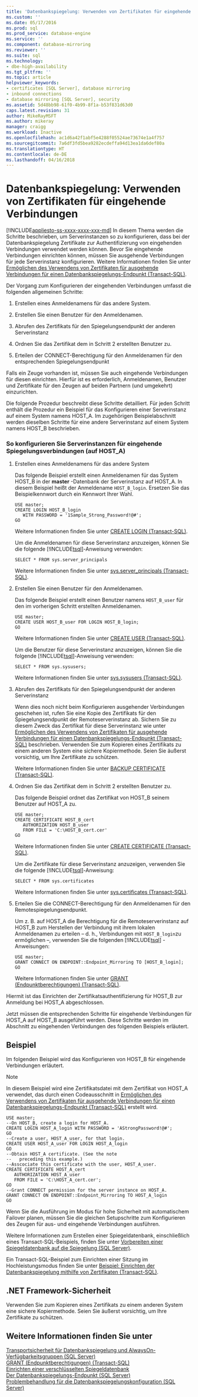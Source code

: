 ```yaml
---
title: 'Datenbankspiegelung: Verwenden von Zertifikaten für eingehende Verbindungen | Microsoft-Dokumentation'
ms.custom: ''
ms.date: 05/17/2016
ms.prod: sql
ms.prod_service: database-engine
ms.service: ''
ms.component: database-mirroring
ms.reviewer: ''
ms.suite: sql
ms.technology:
- dbe-high-availability
ms.tgt_pltfrm: ''
ms.topic: article
helpviewer_keywords:
- certificates [SQL Server], database mirroring
- inbound connections
- database mirroring [SQL Server], security
ms.assetid: 5d48bb98-61f0-4b99-8f1a-b53f831d63d0
caps.latest.revision: 31
author: MikeRayMSFT
ms.author: mikeray
manager: craigg
ms.workload: Inactive
ms.openlocfilehash: ac1d6a42f1abf5e4288f05524ae73674e1a4f757
ms.sourcegitcommit: 7a6df3fd5bea9282ecdeffa94d13ea1da6def80a
ms.translationtype: HT
ms.contentlocale: de-DE
ms.lasthandoff: 04/16/2018
---
```

# <a name="database-mirroring---use-certificates-for-inbound-connections"></a>Datenbankspiegelung: Verwenden von Zertifikaten für eingehende Verbindungen
[!INCLUDE[appliesto-ss-xxxx-xxxx-xxx-md](../../includes/appliesto-ss-xxxx-xxxx-xxx-md.md)]
  In diesem Thema werden die Schritte beschrieben, um Serverinstanzen so zu konfigurieren, dass bei der Datenbankspiegelung Zertifikate zur Authentifizierung von eingehenden Verbindungen verwendet werden können. Bevor Sie eingehende Verbindungen einrichten können, müssen Sie ausgehende Verbindungen für jede Serverinstanz konfigurieren. Weitere Informationen finden Sie unter [Ermöglichen des Verwendens von Zertifikaten für ausgehende Verbindungen für einen Datenbankspiegelungs-Endpunkt &#40;Transact-SQL&#41;](../../database-engine/database-mirroring/database-mirroring-use-certificates-for-outbound-connections.md).  
  
 Der Vorgang zum Konfigurieren der eingehenden Verbindungen umfasst die folgenden allgemeinen Schritte:  
  
1.  Erstellen eines Anmeldenamens für das andere System.  
  
2.  Erstellen Sie einen Benutzer für den Anmeldenamen.  
  
3.  Abrufen des Zertifikats für den Spiegelungsendpunkt der anderen Serverinstanz  
  
4.  Ordnen Sie das Zertifikat dem in Schritt 2 erstellten Benutzer zu.  
  
5.  Erteilen der CONNECT-Berechtigung für den Anmeldenamen für den entsprechenden Spiegelungsendpunkt  
  
 Falls ein Zeuge vorhanden ist, müssen Sie auch eingehende Verbindungen für diesen einrichten. Hierfür ist es erforderlich, Anmeldenamen, Benutzer und Zertifikate für den Zeugen auf beiden Partnern (und umgekehrt) einzurichten.  
  
 Die folgende Prozedur beschreibt diese Schritte detailliert. Für jeden Schritt enthält die Prozedur ein Beispiel für das Konfigurieren einer Serverinstanz auf einem System namens HOST_A. Im zugehörigen Beispielabschnitt werden dieselben Schritte für eine andere Serverinstanz auf einem System namens HOST_B beschrieben.  
  
### <a name="to-configure-server-instances-for-inbound-mirroring-connections-on-hosta"></a>So konfigurieren Sie Serverinstanzen für eingehende Spiegelungsverbindungen (auf HOST_A)  
  
1.  Erstellen eines Anmeldenamens für das andere System  
  
     Das folgende Beispiel erstellt einen Anmeldenamen für das System HOST_B in der **master** -Datenbank der Serverinstanz auf HOST_A. In diesem Beispiel heißt der Anmeldename `HOST_B_login`. Ersetzen Sie das Beispielkennwort durch ein Kennwort Ihrer Wahl.  
  
    ```  
    USE master;  
    CREATE LOGIN HOST_B_login   
       WITH PASSWORD = '1Sample_Strong_Password!@#';  
    GO  
    ```  
  
     Weitere Informationen finden Sie unter [CREATE LOGIN &#40;Transact-SQL&#41;](../../t-sql/statements/create-login-transact-sql.md).  
  
     Um die Anmeldenamen für diese Serverinstanz anzuzeigen, können Sie die folgende [!INCLUDE[tsql](../../includes/tsql-md.md)]-Anweisung verwenden:  
  
    ```  
    SELECT * FROM sys.server_principals  
    ```  
  
     Weitere Informationen finden Sie unter [sys.server_principals &#40;Transact-SQL&#41;](../../relational-databases/system-catalog-views/sys-server-principals-transact-sql.md).  
  
2.  Erstellen Sie einen Benutzer für den Anmeldenamen.  
  
     Das folgende Beispiel erstellt einen Benutzer namens `HOST_B_user` für den im vorherigen Schritt erstellten Anmeldenamen.  
  
    ```  
    USE master;  
    CREATE USER HOST_B_user FOR LOGIN HOST_B_login;  
    GO  
    ```  
  
     Weitere Informationen finden Sie unter [CREATE USER &#40;Transact-SQL&#41;](../../t-sql/statements/create-user-transact-sql.md).  
  
     Um die Benutzer für diese Serverinstanz anzuzeigen, können Sie die folgende [!INCLUDE[tsql](../../includes/tsql-md.md)]-Anweisung verwenden:  
  
    ```  
    SELECT * FROM sys.sysusers;  
    ```  
  
     Weitere Informationen finden Sie unter [sys.sysusers &#40;Transact-SQL&#41;](../../relational-databases/system-compatibility-views/sys-sysusers-transact-sql.md).  
  
3.  Abrufen des Zertifikats für den Spiegelungsendpunkt der anderen Serverinstanz  
  
     Wenn dies noch nicht beim Konfigurieren ausgehender Verbindungen geschehen ist, rufen Sie eine Kopie des Zertifikats für den Spiegelungsendpunkt der Remoteserverinstanz ab. Sichern Sie zu diesem Zweck das Zertifikat für diese Serverinstanz wie unter [Ermöglichen des Verwendens von Zertifikaten für ausgehende Verbindungen für einen Datenbankspiegelungs-Endpunkt &#40;Transact-SQL&#41;](../../database-engine/database-mirroring/database-mirroring-use-certificates-for-outbound-connections.md) beschrieben. Verwenden Sie zum Kopieren eines Zertifikats zu einem anderen System eine sichere Kopiermethode. Seien Sie äußerst vorsichtig, um Ihre Zertifikate zu schützen.  
  
     Weitere Informationen finden Sie unter [BACKUP CERTIFICATE &#40;Transact-SQL&#41;](../../t-sql/statements/backup-certificate-transact-sql.md).  
  
4.  Ordnen Sie das Zertifikat dem in Schritt 2 erstellten Benutzer zu.  
  
     Das folgende Beispiel ordnet das Zertifikat von HOST_B seinem Benutzer auf HOST_A zu.  
  
    ```  
    USE master;  
    CREATE CERTIFICATE HOST_B_cert  
       AUTHORIZATION HOST_B_user  
       FROM FILE = 'C:\HOST_B_cert.cer'  
    GO  
    ```  
  
     Weitere Informationen finden Sie unter [CREATE CERTIFICATE &#40;Transact-SQL&#41;](../../t-sql/statements/create-certificate-transact-sql.md).  
  
     Um die Zertifikate für diese Serverinstanz anzuzeigen, verwenden Sie die folgende [!INCLUDE[tsql](../../includes/tsql-md.md)]-Anweisung:  
  
    ```  
    SELECT * FROM sys.certificates  
    ```  
  
     Weitere Informationen finden Sie unter [sys.certificates &#40;Transact-SQL&#41;](../../relational-databases/system-catalog-views/sys-certificates-transact-sql.md).  
  
5.  Erteilen Sie die CONNECT-Berechtigung für den Anmeldenamen für den Remotespiegelungsendpunkt.  
  
     Um z. B. auf HOST_A die Berechtigung für die Remoteserverinstanz auf HOST_B zum Herstellen der Verbindung mit ihrem lokalen Anmeldenamen zu erteilen – d. h., Verbindungen mit `HOST_B_login`zu ermöglichen –, verwenden Sie die folgenden [!INCLUDE[tsql](../../includes/tsql-md.md)] -Anweisungen:  
  
    ```  
    USE master;  
    GRANT CONNECT ON ENDPOINT::Endpoint_Mirroring TO [HOST_B_login];  
    GO  
    ```  
  
     Weitere Informationen finden Sie unter [GRANT (Endpunktberechtigungen) &#40;Transact-SQL&#41;](../../t-sql/statements/grant-endpoint-permissions-transact-sql.md).  
  
 Hiermit ist das Einrichten der Zertifikatsauthentifizierung für HOST_B zur Anmeldung bei HOST_A abgeschlossen.  
  
 Jetzt müssen die entsprechenden Schritte für eingehende Verbindungen für HOST_A auf HOST_B ausgeführt werden. Diese Schritte werden im Abschnitt zu eingehenden Verbindungen des folgenden Beispiels erläutert.  
  
## <a name="example"></a>Beispiel  
 Im folgenden Beispiel wird das Konfigurieren von HOST_B für eingehende Verbindungen erläutert.  
  
> [!NOTE]  
>  In diesem Beispiel wird eine Zertifikatsdatei mit dem Zertifikat von HOST_A verwendet, das durch einen Codeausschnitt in [Ermöglichen des Verwendens von Zertifikaten für ausgehende Verbindungen für einen Datenbankspiegelungs-Endpunkt &#40;Transact-SQL&#41;](../../database-engine/database-mirroring/database-mirroring-use-certificates-for-outbound-connections.md) erstellt wird.  
  
```  
USE master;  
--On HOST_B, create a login for HOST_A.  
CREATE LOGIN HOST_A_login WITH PASSWORD = 'AStrongPassword!@#';  
GO  
--Create a user, HOST_A_user, for that login.  
CREATE USER HOST_A_user FOR LOGIN HOST_A_login  
GO  
--Obtain HOST_A certificate. (See the note   
--   preceding this example.)  
--Asscociate this certificate with the user, HOST_A_user.  
CREATE CERTIFICATE HOST_A_cert  
   AUTHORIZATION HOST_A_user  
   FROM FILE = 'C:\HOST_A_cert.cer';  
GO  
--Grant CONNECT permission for the server instance on HOST_A.  
GRANT CONNECT ON ENDPOINT::Endpoint_Mirroring TO HOST_A_login  
GO  
```  
  
 Wenn Sie die Ausführung im Modus für hohe Sicherheit mit automatischem Failover planen, müssen Sie die gleichen Setupschritte zum Konfigurieren des Zeugen für aus- und eingehende Verbindungen ausführen.  
  
 Weitere Informationen zum Erstellen einer Spiegeldatenbank, einschließlich eines Transact-SQL-Beispiels, finden Sie unter [Vorbereiten einer Spiegeldatenbank auf die Spiegelung &#40;SQL Server&#41;](../../database-engine/database-mirroring/prepare-a-mirror-database-for-mirroring-sql-server.md).  
  
 Ein Transact-SQL-Beispiel zum Einrichten einer Sitzung im Hochleistungsmodus finden Sie unter [Beispiel: Einrichten der Datenbankspiegelung mithilfe von Zertifikaten &#40;Transact-SQL&#41;](../../database-engine/database-mirroring/example-setting-up-database-mirroring-using-certificates-transact-sql.md).  
  
## <a name="net-framework-security"></a>.NET Framework-Sicherheit  
 Verwenden Sie zum Kopieren eines Zertifikats zu einem anderen System eine sichere Kopiermethode. Seien Sie äußerst vorsichtig, um Ihre Zertifikate zu schützen.  
  
## <a name="see-also"></a>Weitere Informationen finden Sie unter  
 [Transportsicherheit für Datenbankspiegelung und AlwaysOn-Verfügbarkeitsgruppen &#40;SQL Server&#41;](../../database-engine/database-mirroring/transport-security-database-mirroring-always-on-availability.md)   
 [GRANT (Endpunktberechtigungen) (Transact-SQL)](../../t-sql/statements/grant-endpoint-permissions-transact-sql.md)   
 [Einrichten einer verschlüsselten Spiegeldatenbank](../../database-engine/database-mirroring/set-up-an-encrypted-mirror-database.md)   
 [Der Datenbankspiegelungs-Endpunkt &#40;SQL Server&#41;](../../database-engine/database-mirroring/the-database-mirroring-endpoint-sql-server.md)   
 [Problembehandlung für die Datenbankspiegelungskonfiguration &#40;SQL Server&#41;](../../database-engine/database-mirroring/troubleshoot-database-mirroring-configuration-sql-server.md)  
  
  
